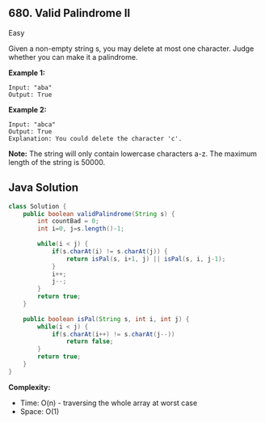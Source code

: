 ## 680. Valid Palindrome II
Easy

Given a non-empty string s, you may delete at most one character. Judge whether you can make it a palindrome.

**Example 1:**
```
Input: "aba"
Output: True
```

**Example 2:**
```
Input: "abca"
Output: True
Explanation: You could delete the character 'c'.
```

**Note:**
The string will only contain lowercase characters a-z. The maximum length of the string is 50000.

## Java Solution
```java
class Solution {
    public boolean validPalindrome(String s) {
        int countBad = 0;
        int i=0, j=s.length()-1;
        
        while(i < j) {
            if(s.charAt(i) != s.charAt(j)) {
                return isPal(s, i+1, j) || isPal(s, i, j-1);
            }
            i++;
            j--;
        }
        return true;
    }
    
    public boolean isPal(String s, int i, int j) {
        while(i < j) {
            if(s.charAt(i++) != s.charAt(j--))
                return false;
        }
        return true;
    }
}
```

**Complexity:**
* Time: O(n) - traversing the whole array at worst case
* Space: O(1)